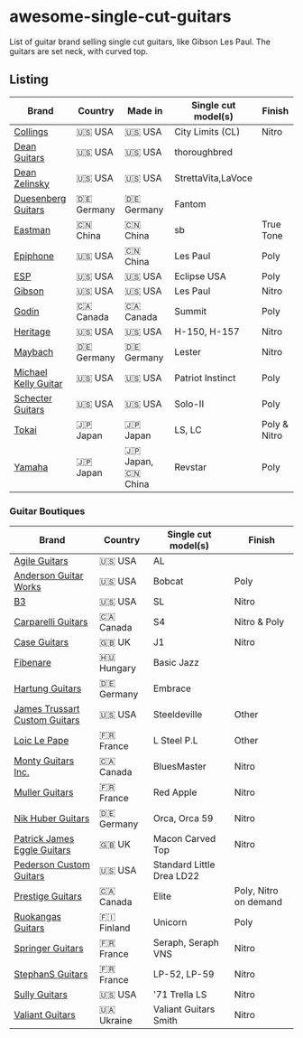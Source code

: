 # awesome-single-cut-guitars

List of guitar brand selling single cut guitars, like Gibson Les Paul.
The guitars are set neck, with curved top.

## Listing

|Brand| Country | Made in | Single cut model(s)| Finish|
|---|----|----|----|----|
|[Collings](https://collingsguitars.com/electrics-category/solid-body/)|🇺🇸 USA|🇺🇸 USA|City Limits (CL)| Nitro |
|[Dean Guitars](http://deanguitars.com) | 🇺🇸 USA | 🇺🇸 USA | thoroughbred | |
|[Dean Zelinsky](http://www.deanzelinskyguitars.com) |🇺🇸 USA|🇺🇸 USA|StrettaVita,LaVoce||
|[Duesenberg Guitars](http://duesenberg.de)|🇩🇪 Germany| 🇩🇪 Germany | Fantom ||
|[Eastman](https://www.eastmanguitars.com/)|🇨🇳 China|🇨🇳 China|sb| True Tone |
|[Epiphone](https://www.epiphone.com)|🇺🇸 USA| 🇨🇳 China | Les Paul | Poly |
|[ESP](https://www.espguitars.com/)|🇺🇸 USA|🇺🇸 USA|Eclipse USA|Poly|
|[Gibson](https://www.gibson.com/)| 🇺🇸 USA |🇺🇸 USA| Les Paul| Nitro |
|[Godin](https://godinguitars.com/)| 🇨🇦 Canada| 🇨🇦 Canada | Summit| Poly |
|[Heritage](https://heritageguitars.com/) |🇺🇸 USA|🇺🇸 USA|H-150, H-157| Nitro |
|[Maybach](http://maybach-guitars.de) | 🇩🇪 Germany| 🇩🇪 Germany| Lester | Nitro |
|[Michael Kelly Guitar](https://www.michaelkellyguitars.com/) | 🇺🇸 USA | 🇺🇸 USA | Patriot Instinct | Poly |
|[Schecter Guitars](https://www.schecterguitars.com/)|🇺🇸 USA|🇺🇸 USA|Solo-II|Poly|
|[Tokai](https://tokaigakki.com/)|🇯🇵 Japan|🇯🇵 Japan| LS, LC| Poly & Nitro |
|[Yamaha](https://www.yamaha.com/)|🇯🇵 Japan|🇯🇵 Japan, 🇨🇳 China| Revstar| Poly |

### Guitar Boutiques

|Brand| Country |  Single cut model(s)| Finish|
|---|----|----|----| 
|[Agile Guitars](https://www.agileguitars.net/) | 🇺🇸 USA | AL ||
|[Anderson Guitar Works](https://www.andersonguitarworks.com/) | 🇺🇸 USA | Bobcat | Poly |
|[B3](https://themusicemporium.com/collections/b3-guitars)|🇺🇸 USA| SL | Nitro |
|[Carparelli Guitars](http://carparelliguitars.com)| 🇨🇦 Canada | S4 | Nitro & Poly |
|[Case Guitars](https://www.caseguitars.co.uk/) | 🇬🇧 UK | J1 | Nitro |
|[Fibenare](https://www.fibenare-guitars.org/)|🇭🇺 Hungary|Basic Jazz ||
|[Hartung Guitars](http://hartung-guitars.com) | 🇩🇪 Germany | Embrace ||
|[James Trussart Custom Guitars](http://www.jamestrussart.com) | 🇺🇸 USA | Steeldeville | Other |
|[Loic Le Pape](https://loiclepapesteelguitars.com/) | 🇫🇷 France | L Steel P.L | Other |
|[Monty Guitars Inc.](https://www.montyguitars.com/)| 🇨🇦 Canada | BluesMaster | Nitro |
|[Muller Guitars](https://mullerguitare.fr/) |🇫🇷 France| Red Apple | Nitro |
|[Nik Huber Guitars](https://nikhuber-guitars.com/)|🇩🇪 Germany| Orca, Orca 59| Nitro |
|[Patrick James Eggle Guitars](https://www.eggle.co.uk/)| 🇬🇧 UK | Macon Carved Top | Nitro |
|[Pederson Custom Guitars](http://pedersoncustomguitars.com/) | 🇺🇸 USA | Standard Little Drea LD22 ||
|[Prestige Guitars](https://www.prestigeguitars.com/) | 🇨🇦 Canada | Elite | Poly, Nitro on demand|
|[Ruokangas Guitars](http://ruokangas.com)| 🇫🇮 Finland | Unicorn | Poly |
|[Springer Guitars](https://www.springerguitars.com/) | 🇫🇷 France | Seraph, Seraph VNS | Nitro |
|[StephanS Guitars](http://www.stefanovicsacha.fr) | 🇫🇷 France | LP-52, LP-59 | Nitro |
|[Sully Guitars](https://www.sullyguitars.com/) |🇺🇸 USA | '71 Trella LS | Nitro|
|[Valiant Guitars](https://valiantguitars.com/) | 🇺🇦 Ukraine | Valiant Guitars Smith | Nitro |
